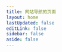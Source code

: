 ```yaml
---
title: 网站导航的页面
layout: home
lastUpdated: false
editLink: false
sidebar: false
aside: false
---
```


<!-- Java 开发，进行渲染数据 -->
<NavigationItem v-bind="JavaList" />

<!-- 前端页面开发 -->
<NavigationItem v-bind="h5List" />

<!-- 常用的工具 -->
<NavigationItem v-bind="toolList" />

<!-- 其他的上网 -->
<NavigationItem v-bind="otherList" />

<script lang="ts" setup>

import {reactive} from 'vue'

import NavigationItem from './NavigationItem.vue'

// 导入类型
import type {NavigationItemObject} from './NavigationType'


/**** tip : 图标使用 iconfont 的 28 尺寸的 ******/

// 导入图片 - java
import guanwangIcon from '/navigationImages/guanwang.svg'
import javaIcon from '/navigationImages/java.svg'
import mavenIcon from '/navigationImages/maven.svg'
import springIcon from '/navigationImages/spring.svg'
import mybatisIcon from '/navigationImages/mybatis.svg'
import mybatisplusIcon from '/navigationImages/mybatisplus.svg'
import tomcatIcon from '/navigationImages/tomcat.svg'
import redisIcon from '/navigationImages/redis.svg'
import nginxIcon from '/navigationImages/nginx.svg'
import mvnrepositoryIcon from '/navigationImages/mvnrepository.svg'
import mvnrepositoryaliIcon from '/navigationImages/mvnrepositoryaliIcon.svg'
import gitIcon from '/navigationImages/git.svg'
import githubIcon from '/navigationImages/github.svg'
import giteeIcon from '/navigationImages/gitee.svg'

// 导入图片 - 前端
import qianduanIcon from '/navigationImages/qianduan.svg'
import vueIcon from '/navigationImages/vue.svg'
import vuepiniaIcon from '/navigationImages/vuepinia.svg'
import elementuiIcon from '/navigationImages/elementui.svg'
import elementuiplusIcon from '/navigationImages/elementuiplus.svg'
import vantIcon from '/navigationImages/vant.svg'
import npmjsIcon from '/navigationImages/npmjs.svg'
import viteIcon from '/navigationImages/vitelogo.svg'
import markdownIcon from '/navigationImages/markdown.svg'
import iconfontIcon from '/navigationImages/iconfont.svg'
import vueuseIcon from '/navigationImages/vueuse.svg'
import colorspaceIcon from '/navigationImages/colorspace.svg'
import animateIcon from '/navigationImages/animate.svg'
import animategaspIcon from '/navigationImages/animategasp.svg'
import iconarchiveIcon from '/navigationImages/iconarchive.svg'
import electronIcon from '/navigationImages/electron.svg'

// 导入图片 - 工具网站
import utoolsIcon from '/navigationImages/UTools.svg'

import tongyiqianwenIcon from '/navigationImages/tongyiqianwen.svg'
import wenxinyiyanIcon from '/navigationImages/wenxinyiyan.svg'
import fanyiIcon from '/navigationImages/fanyi.svg'
import jsonIcon from '/navigationImages/json.svg'
import timestampIcon from '/navigationImages/timestamp.svg'
import stringhexIcon from '/navigationImages/stringhex.svg'
import asciiIcon from '/navigationImages/ascii.svg'
import base64Icon from '/navigationImages/base64.svg'
import cronIcon from '/navigationImages/cron.svg'

// 导入图片 - 其他网站
import otherIcon from '/navigationImages/other.svg'
import baiduIcon from '/navigationImages/baidu.svg'
import csdnIcon from '/navigationImages/csdn.svg'
import bilibiliIcon from '/navigationImages/bilibili.svg'


// Java开发的网站导航
const JavaList:NavigationItemObject = reactive({
    title:'Java开发',
    desc:'直接点进去看看是怎么个事儿',
    iconUrl:guanwangIcon,
    itemList:[
        {nameStr:'Java 官网',iconUrl:javaIcon,linkUrl:'https://www.oracle.com/cn/java/'},
        {nameStr:'Maven 官网',iconUrl:mavenIcon,linkUrl:'https://maven.apache.org/'},
        {nameStr:'Spring 官网',iconUrl:springIcon,linkUrl:'https://spring.io/'},
        {nameStr:'MyBatis 官网',iconUrl:mybatisIcon,linkUrl:'https://mybatis.org/mybatis-3/zh_CN/index.html'},
        {nameStr:'MyBatis Plus',iconUrl:mybatisplusIcon,linkUrl:'https://baomidou.com/'},
        {nameStr:'Tomcat 官网',iconUrl:tomcatIcon,linkUrl:'https://tomcat.apache.org/'},
        {nameStr:'Redis 官网',iconUrl:redisIcon,linkUrl:'https://redis.io/'},
        {nameStr:'Nginx 官网',iconUrl:nginxIcon,linkUrl:'https://nginx.org/'},
        {nameStr:'Maven 官方仓库',iconUrl:mvnrepositoryIcon,linkUrl:'https://mvnrepository.com/'},
        {nameStr:'Maven 阿里仓库',iconUrl:mvnrepositoryaliIcon,linkUrl:'https://developer.aliyun.com/mvn/guide'},
        {nameStr:'Git 官网',iconUrl:gitIcon,linkUrl:'https://git-scm.com/'},
        {nameStr:'GitHub',iconUrl:githubIcon,linkUrl:'https://github.com/'},
        {nameStr:'Gitee 官网',iconUrl:giteeIcon,linkUrl:'https://gitee.com/'},
    ] 
})

// 前端开发的网站导航
const h5List:NavigationItemObject = reactive({
    title:'前端开发',
    desc:'不要慌，有问题就去官方文档上扒拉扒拉',
    iconUrl:qianduanIcon,
    itemList:[
        {nameStr:'VueJS 官网',iconUrl:vueIcon,linkUrl:'https://vuejs.org/'},
        {nameStr:'Vue Router',iconUrl:vueIcon,linkUrl:'https://router.vuejs.org/'},
        {nameStr:'Pinia',iconUrl:vuepiniaIcon,linkUrl:'https://pinia.vuejs.org/'},
        {nameStr:'Element UI',iconUrl:elementuiIcon,linkUrl:'https://element.eleme.cn/#/zh-CN'},
        {nameStr:'Element UI Plus',iconUrl:elementuiplusIcon,linkUrl:'https://element-plus.org/zh-CN/'},
        {nameStr:'Vant 官网',iconUrl:vantIcon,linkUrl:'https://vant-ui.github.io/vant/#/zh-CN/home'},
        {nameStr:'NpmJS 网站',iconUrl:npmjsIcon,linkUrl:'https://www.npmjs.com/'},
        {nameStr:'Vite 官网',iconUrl:viteIcon,linkUrl:'https://www.vitejs.net/'},
        {nameStr:'VitePress 官网',iconUrl:markdownIcon,linkUrl:'https://vitepress.dev/'},
        {nameStr:'IconFont 图标',iconUrl:iconfontIcon,linkUrl:'https://www.iconfont.cn/'},
        {nameStr:'VueUse',iconUrl:vueuseIcon,linkUrl:'https://vueuse.org/'},
        {nameStr:'Color Space',iconUrl:colorspaceIcon,linkUrl:'https://mycolor.space/'},
        {nameStr:'Animate Css',iconUrl:animateIcon,linkUrl:'https://animate.style/'},
        {nameStr:'Animate GSAP',iconUrl:animategaspIcon,linkUrl:'https://gsap.com/'},
        {nameStr:'Icon Archive',iconUrl:iconarchiveIcon,linkUrl:'https://www.iconarchive.com/'},
        {nameStr:'Electron',iconUrl:electronIcon,linkUrl:'https://www.electronjs.org/'},
    
    ]
})

// 常用工具的网站导航
const toolList:NavigationItemObject = reactive({
    title:'Tools',
    desc:'这些工具网站就别犹豫了，直接点进去',
    iconUrl:utoolsIcon,
    itemList:[
        {nameStr:'通义千问',iconUrl:tongyiqianwenIcon,linkUrl:'https://tongyi.aliyun.com/qianwen'},
        {nameStr:'文心一言',iconUrl:wenxinyiyanIcon,linkUrl:'https://yiyan.baidu.com/'},
        {nameStr:'百度翻译',iconUrl:fanyiIcon,linkUrl:'https://fanyi.baidu.com/'},
        {nameStr:'Json格式转换',iconUrl:jsonIcon,linkUrl:'https://www.json.cn/'},
        {nameStr:'在线时间戳',iconUrl:timestampIcon,linkUrl:'https://tool.lu/timestamp/'},
        {nameStr:'十六进制转字符串',iconUrl:stringhexIcon,linkUrl:'https://tool.hiofd.com/hex-convert-string-online/'},
        {nameStr:'中文转Unicode',iconUrl:asciiIcon,linkUrl:'https://tool.ip138.com/ascii/'},
        {nameStr:'Base64 在线编码',iconUrl:base64Icon,linkUrl:'https://www.chahuo.com/base64-converter.html'},
        {nameStr:'Cron表达式在线',iconUrl:cronIcon,linkUrl:'https://cron.ciding.cc/'},
    
    ]
})

const otherList:NavigationItemObject = reactive({
    title:'其他',
    desc:'什么，上面的网站还不够看的？',
    iconUrl:otherIcon,
    itemList:[
        {nameStr:'百度一下',iconUrl:baiduIcon,linkUrl:'https://www.baidu.com/'},
        {nameStr:'CSDN',iconUrl:csdnIcon,linkUrl:'https://www.csdn.net/'},
        {nameStr:'Bilibili ~(￣▽￣)~*',iconUrl:bilibiliIcon,linkUrl:'https://www.bilibili.com/'},
    ]
})

</script>

<style module>

.navigation-header{
    border:1px solid red;
}


</style>



